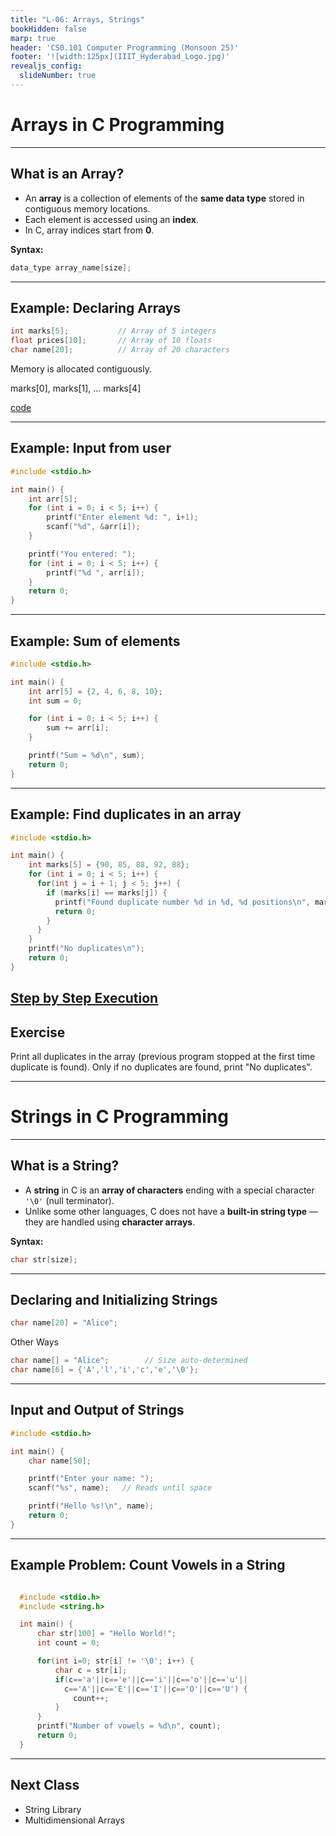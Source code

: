 ```yaml
---
title: "L-06: Arrays, Strings"
bookHidden: false
marp: true
header: 'CS0.101 Computer Programming (Monsoon 25)'
footer: '![width:125px](IIIT_Hyderabad_Logo.jpg)'
revealjs_config:
  slideNumber: true
---
```




# Arrays in C Programming

---

## What is an Array?

- An **array** is a collection of elements of the **same data type** stored in contiguous memory locations.
- Each element is accessed using an **index**.
- In C, array indices start from **0**.

**Syntax:**
```c
data_type array_name[size];
```
---
## Example: Declaring Arrays

```c
int marks[5];           // Array of 5 integers
float prices[10];       // Array of 10 floats
char name[20];          // Array of 20 characters
```

Memory is allocated contiguously.

marks[0], marks[1], ... marks[4]

[code](https://pythontutor.com/render.html#code=%23include%20%3Cstdio.h%3E%0A%0Aint%20main%28%29%20%7B%0A%20%20%20%20int%20marks%5B5%5D%20%3D%20%7B90,%2085,%2088,%2092,%2075%7D%3B%0A%20%20%20%20for%20%28int%20i%20%3D%200%3B%20i%20%3C%205%3B%20i%2B%2B%29%20%7B%0A%20%20%20%20%20%20%20%20printf%28%22marks%5B%25d%5D%20%3D%20%25d%5Cn%22,%20i,%20marks%5Bi%5D%29%3B%0A%20%20%20%20%7D%0A%20%20%20%20return%200%3B%0A%7D&cumulative=false&curInstr=14&heapPrimitives=nevernest&mode=display&origin=opt-frontend.js&py=c_gcc9.3.0&rawInputLstJSON=%5B%5D&textReferences=false)

---
## Example: Input from user

```c
#include <stdio.h>

int main() {
    int arr[5];
    for (int i = 0; i < 5; i++) {
        printf("Enter element %d: ", i+1);
        scanf("%d", &arr[i]);
    }

    printf("You entered: ");
    for (int i = 0; i < 5; i++) {
        printf("%d ", arr[i]);
    }
    return 0;
}
```
---
## Example: Sum of elements

```c
#include <stdio.h>

int main() {
    int arr[5] = {2, 4, 6, 8, 10};
    int sum = 0;

    for (int i = 0; i < 5; i++) {
        sum += arr[i];
    }

    printf("Sum = %d\n", sum);
    return 0;
}
```

---

## Example: Find duplicates in an array

```c
#include <stdio.h>

int main() {
    int marks[5] = {90, 85, 88, 92, 88};
    for (int i = 0; i < 5; i++) {
      for(int j = i + 1; j < 5; j++) {
        if (marks[i] == marks[j]) {
          printf("Found duplicate number %d in %d, %d positions\n", marks[i], i, j);
          return 0;
        }
      }
    }
    printf("No duplicates\n");
    return 0;
}
```

[Step by Step Execution](
https://pythontutor.com/render.html#code=%23include%20%3Cstdio.h%3E%0A%0Aint%20main%28%29%20%7B%0A%20%20%20%20int%20marks%5B5%5D%20%3D%20%7B90,%2085,%2088,%2092,%2088%7D%3B%0A%20%20%20%20for%20%28int%20i%20%3D%200%3B%20i%20%3C%205%3B%20i%2B%2B%29%20%7B%0A%20%20%20%20%20%20for%28int%20j%20%3D%20i%20%2B%201%3B%20j%20%3C%205%3B%20j%2B%2B%29%20%7B%0A%20%20%20%20%20%20%20%20if%20%28marks%5Bi%5D%20%3D%3D%20marks%5Bj%5D%29%20%7B%0A%20%20%20%20%20%20%20%20%20%20printf%28%22Found%20duplicate%20number%20%25d%20in%20%25d,%20%25d%20positions%5Cn%22,%20marks%5Bi%5D,%20i,%20j%29%3B%0A%20%20%20%20%20%20%20%20%20%20return%200%3B%0A%20%20%20%20%20%20%20%20%7D%0A%20%20%20%20%20%20%7D%0A%20%20%20%20%7D%0A%20%20%20%20printf%28%22No%20duplicates%5Cn%22%29%3B%0A%20%20%20%20return%200%3B%0A%7D&cumulative=false&heapPrimitives=nevernest&mode=edit&origin=opt-frontend.js&py=c_gcc9.3.0&rawInputLstJSON=%5B%5D&textReferences=false)
---
## Exercise
Print all duplicates in the array (previous program stopped at the first time duplicate is found). Only if no duplicates are found, print "No duplicates".

---

# Strings in C Programming

---

## What is a String?

- A **string** in C is an **array of characters** ending with a special character `'\0'` (null terminator).
- Unlike some other languages, C does not have a **built-in string type** — they are handled using **character arrays**.

**Syntax:**
```c
char str[size];
```
---
## Declaring and Initializing Strings
```c
char name[20] = "Alice";
```
Other Ways
```c
char name[] = "Alice";        // Size auto-determined
char name[6] = {'A','l','i','c','e','\0'};
```
---
## Input and Output of Strings

```c
#include <stdio.h>

int main() {
    char name[50];

    printf("Enter your name: ");
    scanf("%s", name);   // Reads until space

    printf("Hello %s!\n", name);
    return 0;
}
```
---


## Example Problem: Count Vowels in a String

```c

  #include <stdio.h>
  #include <string.h>

  int main() {
      char str[100] = "Hello World!";
      int count = 0;

      for(int i=0; str[i] != '\0'; i++) {
          char c = str[i];
          if(c=='a'||c=='e'||c=='i'||c=='o'||c=='u'||
            c=='A'||c=='E'||c=='I'||c=='O'||c=='U') {
              count++;
          }
      }
      printf("Number of vowels = %d\n", count);
      return 0;
  }
```

---


## Next Class

- String Library
- Multidimensional Arrays